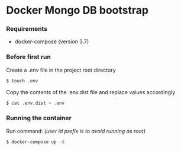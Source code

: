 # Docker Mongo DB bootstrap

### Requirements

* docker-compose (version 3.7)

### Before first run

Create a .env file in the project root directory
```bash
$ touch .env
```

Copy the contents of the .env.dist file and replace values accordingly
```bash
$ cat .env.dist > .env
```

### Running the container

Run command: *(user id prefix is to avoid running as root)*
```bash
$ docker-compose up -d
```